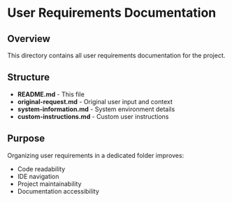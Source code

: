 # User Requirements Documentation

## Overview
This directory contains all user requirements documentation for the project.

## Structure
- **README.md** - This file
- **original-request.md** - Original user input and context
- **system-information.md** - System environment details
- **custom-instructions.md** - Custom user instructions

## Purpose
Organizing user requirements in a dedicated folder improves:
- Code readability
- IDE navigation
- Project maintainability
- Documentation accessibility